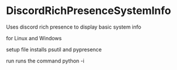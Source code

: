 # DiscordRichPresenceSystemInfo
 Uses discord rich presence to display basic system info
 
 for Linux and Windows
 
 setup file installs psutil and pypresence
 
 run runs the command python -i
